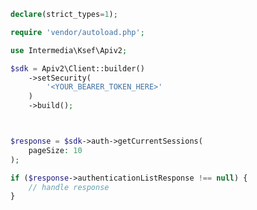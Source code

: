 <!-- Start SDK Example Usage [usage] -->
```php
declare(strict_types=1);

require 'vendor/autoload.php';

use Intermedia\Ksef\Apiv2;

$sdk = Apiv2\Client::builder()
    ->setSecurity(
        '<YOUR_BEARER_TOKEN_HERE>'
    )
    ->build();



$response = $sdk->auth->getCurrentSessions(
    pageSize: 10
);

if ($response->authenticationListResponse !== null) {
    // handle response
}
```
<!-- End SDK Example Usage [usage] -->